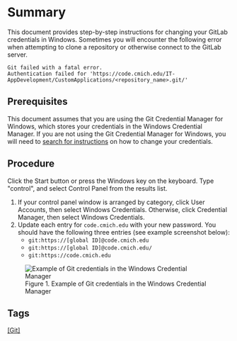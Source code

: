 # Summary

This document provides step-by-step instructions for changing your GitLab credentials in Windows.  Sometimes you will encounter the following error when attempting to clone a repository or otherwise connect to the GitLab server.

```
Git failed with a fatal error.
Authentication failed for 'https://code.cmich.edu/IT-AppDevelopment/CustomApplications/<repository_name>.git/'
```

## Prerequisites

This document assumes that you are using the Git Credential Manager for Windows, which stores your credentials in the Windows Credential Manager.  If you are not using the Git Credential Manager for Windows, you will need to [search for instructions](http://lmgtfy.com/?q=git+change+credentials+-%22git+credential+manager%22) on how to change your credentials.

## Procedure

Click the Start button or press the Windows key on the keyboard.  Type "control", and select Control Panel from the results list.

1.  If your control panel window is arranged by category, click User Accounts, then select Windows Credentials.  Otherwise, click Credential Manager, then select Windows Credentials.
1.  Update each entry for `code.cmich.edu` with your new password.  You should have the following three entries (see example screenshot below):
    - `git:https://[global ID]@code.cmich.edu`
    - `git:https://[global ID]@code.cmich.edu/`
    - `git:https://code.cmich.edu`

<figure>
<img src="https://code.cmich.edu/IT-AppDevelopment/Documentation/wiki/uploads/e9d8433a9e8bfda74c9314619b248736/git-credentials.png" alt="Example of Git credentials in the Windows Credential Manager" />
<figcaption>Figure 1.  Example of Git credentials in the Windows Credential Manager</figcaption>
</figure>

## Tags
[[Git]](https://code.cmich.edu/search?project_id=365&repository_ref=master&scope=wiki_blobs&search=GitTag)
